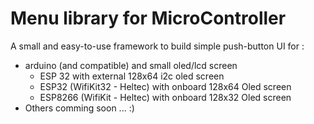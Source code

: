 # Menu library for MicroController
A small and easy-to-use framework to build simple push-button UI for : 
- arduino (and compatible) and small oled/lcd screen
    - ESP 32 with external 128x64 i2c oled screen
    - ESP32 (WifiKit32 - Heltec) with onboard 128x64 Oled screen
    - ESP8266 (WifiKit - Heltec) with onboard 128x32 Oled screen
- Others comming soon ... :)


